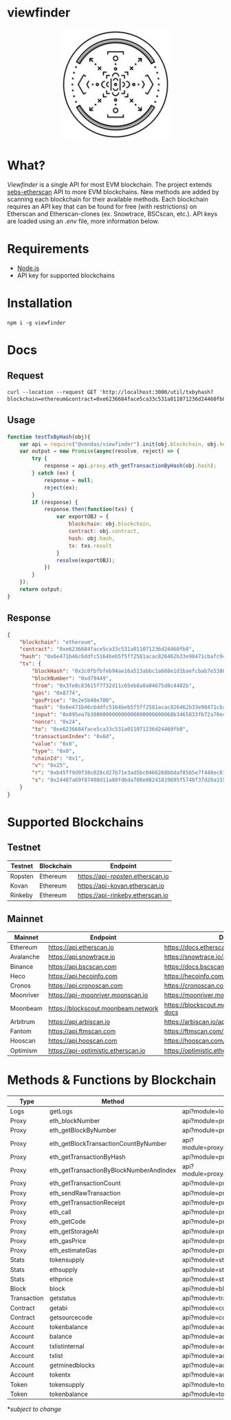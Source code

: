 # viewfinder

<h3 align="center">
  <img height="255" width="253" src="https://github.com/vondas-network/viewfinder/blob/main/img/247082.png"/>
</h3>

# What?
_Viewfinder_ is a single API for most EVM blockchain. The project extends [sebs-etherscan](https://github.com/sebs/etherscan-api) API to more EVM blockchains. New methods are added by scanning each blockchain for their available methods. Each blockchain requires an API key that can be found for free (with restrictions) on Etherscan and Etherscan-clones (ex. Snowtrace, BSCscan, etc.). API keys are loaded using an _.env_ file, more information below.

# Requirements
- [Node.js](https://nodejs.org/en/download/)
- API key for supported blockchains

# Installation
``` npm i -g viewfinder ``` 

# Docs

## Request
```
curl --location --request GET 'http://localhost:3000/util/txbyhash?blockchain=ethereum&contract=0xe6236684face5ca33c531a011071236d24460fb8&hash=0x6e471b46c6ddfc5164beb5f5ff2581acac826462b33e98471cbafc94f391765e&key=YOUR_API_KEY'
```

## Usage
```javascript
function testTxByHash(obj){
    var api = require("@vondas/viewfinder").init(obj.blockchain, obj.key);
    var output = new Promise(async(resolve, reject) => {
        try {
            response = api.proxy.eth_getTransactionByHash(obj.hash);
        } catch (ex) {
            response = null;
            reject(ex);
        }
        if (response) {
            response.then(function(txs) {
                var exportOBJ = {
                    blockchain: obj.blockchain,
                    contract: obj.contract,
                    hash: obj.hash,
                    tx: txs.result
                }
                resolve(exportOBJ);
            })
        }
    });
    return output;
}
```

## Response
``` json
{
    "blockchain": "ethereum",
    "contract": "0xe6236684face5ca33c531a011071236d24460fb8",
    "hash": "0x6e471b46c6ddfc5164beb5f5ff2581acac826462b33e98471cbafc94f391765e",
    "tx": {
        "blockHash": "0x3c0fbfbfeb94ae16a513abbc1a668e1d1baefcbab7e53808949ddb68887f3304",
        "blockNumber": "0xd79449",
        "from": "0x3fe8c83615f7f32d11c65eb8a0a04675d8c4402b",
        "gas": "0x8774",
        "gasPrice": "0x2e5b48e700",
        "hash": "0x6e471b46c6ddfc5164beb5f5ff2581acac826462b33e98471cbafc94f391765e",
        "input": "0x095ea7b300000000000000000000000068b3465833fb72a70ecdf485e0e4c7bd8665fc45ffffffffffffffffffffffffffffffffffffffffffffffffffffffffffffffff",
        "nonce": "0x24",
        "to": "0xe6236684face5ca33c531a011071236d24460fb8",
        "transactionIndex": "0x6d",
        "value": "0x0",
        "type": "0x0",
        "chainId": "0x1",
        "v": "0x25",
        "r": "0xb45ff9d9f38c028cd27b71e3ad5bc0466268bbdaf8565e7f448ec01cec7b2a73",
        "s": "0x24487a69f87408d11a80fd6da708e08241819695f5748f37d28a15527412648b"
    }
}
```

# Supported Blockchains

## Testnet

| Testnet | Blockchain | Endpoint                         |
| ------- | ---------- | -------------------------------- |
| Ropsten | Ethereum   | https://api-ropsten.etherscan.io |
| Kovan   | Ethereum   | https://api-kovan.etherscan.io   |
| Rinkeby | Ethereum   | https://api-rinkeby.etherscan.io |

## Mainnet

| Mainnet   | Endpoint                            | Docs                                         |
| --------- | ----------------------------------- | -------------------------------------------- |
| Ethereum  | https://api.etherscan.io            | https://docs.etherscan.io/                   |
| Avalanche | https://api.snowtrace.io            | https://snowtrace.io/apis                    |
| Binance   | https://api.bscscan.com             | https://docs.bscscan.com/                    |
| Heco      | https://api.hecoinfo.com            | https://hecoinfo.com/apis                    |
| Cronos    | https://api.cronoscan.com           | https://cronoscan.com/apis                   |
| Moonriver | https://api-moonriver.moonscan.io   | https://moonriver.moonscan.io/apis           |
| Moonbeam  | https://blockscout.moonbeam.network | https://blockscout.moonbeam.network/api-docs |
| Arbitrum  | https://api.arbiscan.io             | https://arbiscan.io/apis                     |
| Fantom    | https://api.ftmscan.com             | https://ftmscan.com/apis                     |
| Hooscan   | https://api.hooscan.com             | https://hooscan.com/apis                     |
| Optimism  | https://api-optimistic.etherscan.io | https://optimistic.etherscan.io/apis         |

# Methods & Functions by Blockchain

| Type        | Method                                  | URL                                                          | Ethereum | Polygon | Avalanche | BSC  | Heco | Cronos | Moonriver | Moonbeam | Arbitrum | Fantom | Hooscan |
| ----------- | --------------------------------------- | ------------------------------------------------------------ | -------- | ------- | --------- | ---- | ---- | ------ | --------- | -------- | -------- | ------ | ------- |
| Logs        | getLogs                                 | api?module=logs&action=getLogs                               | x        | x       | x         | x    | x    | x      | x         | x        | x        | -      | -       |
| Proxy       | eth_blockNumber                         | api?module=proxy&action=eth_blockNumber                      | x        | x       | x         | x    | x    | x      | x         | x        | -        | -      | -       |
| Proxy       | eth_getBlockByNumber                    | api?module=proxy&action=eth_getBlockByNumber                 | x        | x       | x         | x    | x    | x      | x         | x        | -        | -      | -       |
| Proxy       | eth_getBlockTransactionCountByNumber    | api?module=proxy&action=eth_getBlockTransactionCountByNumber | x        | x       | x         | x    | x    | x      | x         | x        | -        | -      | -       |
| Proxy       | eth_getTransactionByHash                | api?module=proxy&action=eth_getTransactionByHash             | x        | x       | x         | x    | x    | x      | x         | x        | -        | -      | -       |
| Proxy       | eth_getTransactionByBlockNumberAndIndex | api?module=proxy&action=eth_getTransactionByBlockNumberAndIndex | x        | x       | x         | x    | x    | x      | x         | x        | -        | -      | -       |
| Proxy       | eth_getTransactionCount                 | api?module=proxy&action=eth_getTransactionCount              | x        | x       | x         | x    | x    | x      | x         | x        | -        | -      | -       |
| Proxy       | eth_sendRawTransaction                  | api?module=proxy&action=eth_sendRawTransaction               | x        | x       | x         | x    | x    | x      | x         | x        | -        | -      | -       |
| Proxy       | eth_getTransactionReceipt               | api?module=proxy&action=eth_getTransactionReceipt            | x        | x       | x         | x    | x    | x      | x         | x        | -        | -      | -       |
| Proxy       | eth_call                                | api?module=proxy&action=eth_call                             | x        | x       | x         | x    | x    | x      | x         | x        | -        | -      | -       |
| Proxy       | eth_getCode                             | api?module=proxy&action=eth_getCode                          | x        | x       | x         | x    | x    | x      | x         | x        | -        | -      | -       |
| Proxy       | eth_getStorageAt                        | api?module=proxy&action=eth_getStorageAt                     | x        | x       | x         | x    | x    | x      | x         | x        | -        | -      | -       |
| Proxy       | eth_gasPrice                            | api?module=proxy&action=eth_gasPrice                         | x        | x       | x         | x    | x    | x      | x         | x        | -        | -      | -       |
| Proxy       | eth_estimateGas                         | api?module=proxy&action=eth_estimateGas                      | x        | x       | x         | x    | x    | x      | x         | x        | -        | -      | -       |
| Stats       | tokensupply                             | api?module=stats&action=tokensupply                          | x        | x       | x         | x    | x    | x      | x         | x        | -        | x      | x       |
| Stats       | ethsupply                               | api?module=stats&action=ethsupply                            | x        | x       | x         | x    | x    | x      | x         | x        | -        | x      | x       |
| Stats       | ethprice                                | api?module=stats&action=ethprice                             | x        | x       | x         | x    | x    | x      | x         | x        | -        | x      | x       |
| Block       | block                                   | api?module=block&action=gtblockreward                        | x        | x       | x         | x    | x    | x      | x         | x        | x        | -      | -       |
| Transaction | getstatus                               | api?module=transaction&action=gettxreceiptstatus             | x        | x       | x         | x    | x    | x      | x         | x        | x        | -      | -       |
| Contract    | getabi                                  | api?module=contract&action=getabi                            | x        | x       | x         | x    | x    | x      | x         | x        | x        | x      | x       |
| Contract    | getsourcecode                           | api?module=contract&action=getsourcecode                     | x        | x       | x         | x    | x    | x      | x         | x        | x        | x      | x       |
| Account     | tokenbalance                            | api?module=account&action=tokenbalance                       | x        | x       | x         | x    | x    | x      | x         | x        | x        | x      | x       |
| Account     | balance                                 | api?module=account&action=balance                            | x        | x       | x         | x    | x    | x      | x         | x        | x        | x      | x       |
| Account     | txlistinternal                          | api?module=account&action=txlistinternal                     | x        | x       | x         | x    | x    | x      | x         | x        | x        | x      | x       |
| Account     | txlist                                  | api?module=account&action=txlist                             | x        | x       | x         | x    | x    | x      | x         | x        | x        | x      | x       |
| Account     | getminedblocks                          | api?module=account&action=getminedblocks                     | x        | x       | x         | x    | x    | x      | x         | x        | x        | x      | x       |
| Account     | tokentx                                 | api?module=account&action=tokentx                            | x        | x       | x         | x    | x    | x      | x         | x        | x        | x      | x       |
| Token       | tokensupply                             | api?module=tokens&action=tokensupply                         | -        | x       | -         | -    | -    | -      | -         | -        | -        | -      | -       |
| Token       | tokenbalance                            | api?module=tokens&action=tokenbalance                        | -        | x       | -         | -    | -    | -      | -         | -        | -        | -      | -       |

**subject to change*
